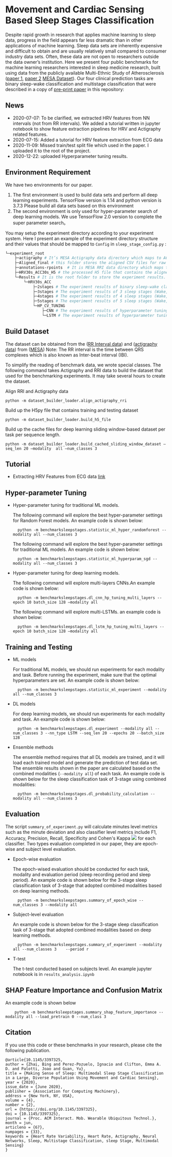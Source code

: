 Movement and Cardiac Sensing Based Sleep Stages Classification
=========================

Despite rapid growth in research that applies machine learning to sleep data, progress in the field appears far less dramatic than in other applications of machine learning.
Sleep data sets are inherently expensive and difficult to obtain and are usually relatively small compared to consumer industry data sets. Often, these data are not open to researchers outside the data owner’s institution.
Here we present four public benchmarks for machine learning researchers interested in sleep medicine research, built using data from the publicly available Multi-Ethnic Study of Atherosclerosis ([paper 1](https://www.ncbi.nlm.nih.gov/pubmed/27070134), [paper 2](https://www.ncbi.nlm.nih.gov/pubmed/29860441) [MESA Dataset]( https://sleepdata.org/datasets/mesa)). Our four clinical prediction tasks are binary sleep-wake classification and multistage classification that were described in a copy of [pre-print paper](https://github.com/bzhai/multimodal_sleep_stage_benchmark/blob/master/Making%20Sense%20of%20Sleep%20Multimodal%20Sleep%20Stage%20Classification%20in%20a%20Large%2C%20Diverse%20Population%20Using%20Movement%20and%20Cardiac%20Sensin.pdf) in this repository:

## News
* 2020-07-07: To be clarified, we extracted HRV features from NN intervals (not from RR intervals). We added a tutorial written in jupyter notebook to show feature extraction pipelines for HRV and Actigraphy related features.  
* 2020-07-15: Added a tutorial for HRV feature extraction from ECG data
* 2020-11-09: Missed train/test split file which used in the paper. I uploaded it to the root of the project.
* 2020-12-22: uploaded Hyperparameter tuning results.

## Environment Requirement

We have two environments for our paper.

1. The first environment is used to build data sets and perform all deep learning experiments. TensorFlow version is 1.14 and python version is 3.7.3
Please build all data sets based on this environment
2. The second environment is only used for hyper-parameter search of deep learning models. We use TensorFlow 2.0 version to complete the super parameter search。


You may setup the experiment directory according to your experiment system.
Here I present an example of the experiment directory structure and their values that should be mapped to `Config` in `sleep_stage_config.py` :
```bash
└─experiment_root
    ├─actigraphy # It’s MESA Actigraphy data directory which maps to ACC_PATH
    ├─Aligned_final # this folder stores the aligned CSV files for raw activity counts and RR intervals.
    ├─annotations-rpoints  # It is MESA RRI data directory which maps to HR_PATH
    ├─HRV30s_ACC30s_H5 # the processed H5 file that contains the aligned HRV features and actigraphy features which maps to H5_OUTPUT_PATH
    └─Results # It is the root folder to store the experiment results. The folder path that saves the results of each task will be a member of python dictionary STAGE_OUTPUT_FOLDER_HRV30s. Its value should assign to EXPERIMENT_RESULTS_ROOT_FOLDER
        └─HRV30s_ACC
            ├─2stages # The experiment results of binary sleep-wake classification will be stored in this folder
            ├─3stages # The experiment results of 3 sleep stages (Wake, REM and NREM) classification task will be stored in this folder
            ├─4stages # The experiment results of 4 sleep stages (Wake, Light, Deep and REM Sleep) classification will be stored in this folder
            ├─5stages # The experiment results of 5 sleep stages (Wake, N1, N2, N3 and REM) classification will be stored in this folder
            └─HP_CV_TUNING
                ├─CNN # The experiment results of hyperparameter tuning for convolutional neural networks will be stored in this folder
                └─LSTM # The experiment results of hyperparameter tuning for LSTMs will be stored in this folder

```


## Build Dataset

The dataset can be obtained from the ([RR Interval data](https://sleepdata.org/datasets/mesa/files/polysomnography/annotations-rpoints])) and ([actigraphy data](https://sleepdata.org/datasets/mesa/files/actigraphy)) from ([MESA](https://sleepdata.org/datasets/mesa))
Note: The RR interval is the time between QRS complexes which is also known as Inter-beat interval (IBI).

To simplify the reading of benchmark data, we wrote special classes. The following command takes Actigraphy and RRI data to build the dataset that used for the benchmarking experiments. It may take several hours to create the dataset.

Align RRI and Actigraphy data

    python -m dataset_builder_loader.align_actigraphy_rri

Build up the H5py file that contains training and testing dataset

    python -m dataset_builder_loader.build_h5_file

Build up the cache files for deep learning sliding window-based dataset per task per sequence length.

    python -m dataset_builder_loader.build_cached_sliding_window_dataset –seq_len 20 –modality  all –num_classes 3

## Tutorial
* Extracting HRV Features from ECG data [link](https://github.com/bzhai/multimodal_sleep_stage_benchmark/blob/master/notebooks/Tutorial-HRV%20Feature%20Extraction%20From%20ECG.ipynb)

## Hyper-parameter Tuning
* Hyper-parameter tuning for traditional ML models.

    The following command will explore the best hyper-parameter settings for Random Forest models. An example code is shown below:

        python -m benchmarksleepstages.statistic_ml_hyper_randomforest --modality all --num_classes 3

    The following command will explore the best hyper-parameter settings for traditional ML models. An example code is shown below:

        python -m benchmarksleepstages.statistic_ml_hyperparam_sgd --modality all --num_classes 3
* Hyper-parameter tuning for deep learning models.

    The following command will explore multi-layers CNNs.An example code is shown below:

        python -m benchmarksleepstages.dl_cnn_hp_tuning_multi_layers --epoch 10 batch_size 128 –modality all

    The following command will explore multi-LSTMs. an example code is shown below:

        python -m benchmarksleepstages.dl_lstm_hp_tuning_multi_layers --epoch 10 batch_size 128 –modality all

## Training and Testing
* ML models

    For traditional ML models, we should run experiments for each modality and task. Before running the experiment, make sure that the optimal hyperparameters are set. An example code is shown below:

        python -m benchmarksleepstages.statistic_ml_experiment --modality all --num_classes 3
* DL models

    For deep learning models, we should run experiments for each modality and task. An example code is shown below:

        python -m benchmarksleepstages.dl_experiment --modality all --num_classes 3 --nn_type LSTM --seq_len 20 --epochs 20 --batch_size 128

* Ensemble methods

    The ensemble method requires that all DL models are trained, and it will load each trained model and generate the prediction of test data set. The ensemble results shown in the paper are calculated based on the combined modalities (`--modality all`) of each task.
An example code is shown below for the sleep classification task of 3-stage using combined modalities:

        python -m benchmarksleepstages.dl_probability_calculation --modality all --num_classes 3

## Evaluation
The script `summary_of_experiment.py` will calculate minutes level metrics such as the minute deviation and also classifier level metrics include F1, Accuracy, Precision, Recall, Specificity and Cohen's Kappa <img src="https://render.githubusercontent.com/render/math?math=\kappa"> for each classifier. Two types evaluation completed in our paper, they are epoch-wise and subject level evaluation.

* Epoch-wise evaluation

    The epoch-wised evaluation should be conducted for each task, modality and evaluation period (sleep recording period and sleep period). An example code is shown below for the 3-stage sleep classification task of 3-stage that adopted combined modalities based on deep learning methods.

        python -m benchmarksleepstages.summary_of_epoch_wise --num_classes 3 --modality all

* Subject-level evaluation

    An example code is shown below for the 3-stage sleep classification task of 3-stage that adopted combined modalities based on deep learning methods.

        python -m benchmarksleepstages.summary_of_experiment --modality all --num_classes 3    --period r

* T-test

    The t-test conducted based on subjects level. An example jupyter notebook is in `results_analysis.ipynb`

## SHAP Feature Importance and Confusion Matrix
An example code is shown below

        python -m benchmarksleepstages.summary_shap_feature_importance --modality all --load_pretrain 0 --num_class 3


## Citation

If you use this code or these benchmarks in your research, please cite the following publication.
```
@article{10.1145/3397325,
author = {Zhai, Bing and Perez-Pozuelo, Ignacio and Clifton, Emma A. D. and Palotti, Joao and Guan, Yu},
title = {Making Sense of Sleep: Multimodal Sleep Stage Classification in a Large, Diverse Population Using Movement and Cardiac Sensing},
year = {2020},
issue_date = {June 2020},
publisher = {Association for Computing Machinery},
address = {New York, NY, USA},
volume = {4},
number = {2},
url = {https://doi.org/10.1145/3397325},
doi = {10.1145/3397325},
journal = {Proc. ACM Interact. Mob. Wearable Ubiquitous Technol.},
month = jun,
articleno = {67},
numpages = {33},
keywords = {Heart Rate Variability, Heart Rate, Actigraphy, Neural Networks, Sleep, Multistage Classification, sleep Stage, Multimodal Sensing}
}
```

